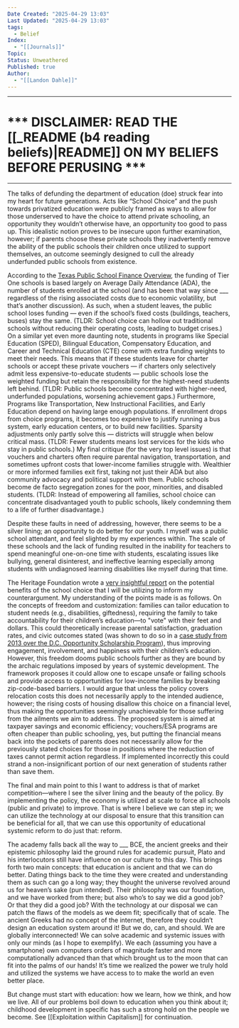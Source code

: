 ```yaml
---
Date Created: "2025-04-29 13:03"
Last Updated: "2025-04-29 13:03"
tags:
  - Belief
Index:
  - "[[Journals]]"
Topic: 
Status: Unweathered
Published: true
Author:
  - "[[Landon Dahle]]"
---
```

---
# *** DISCLAIMER: READ THE [[_README (b4 reading beliefs)|README]] ON MY BELIEFS BEFORE PERUSING ***

---

The talks of defunding the department of education (doe) struck fear into my heart for future generations. Acts like “School Choice” and the push towards privatized education were publicly framed as ways to allow for those underserved to have the choice to attend private schooling, an opportunity they wouldn’t otherwise have, an opportunity too good to pass up. This idealistic notion proves to be insecure upon further examination, however; if parents choose these private schools they inadvertently remove the ability of the public schools their children once utilized to support themselves, an outcome seemingly designed to cull the already underfunded public schools from existence. 

According to the [Texas Public School Finance Overview](https://tea.texas.gov/sites/default/files/texas-public-school-finance-overview.pdf), the funding of Tier One schools is based largely on Average Daily Attendance (ADA), the number of students enrolled at the school (and has been that way since ___ regardless of the rising associated costs due to economic volatility, but that’s another discussion). As such, when a student leaves, the public school loses funding — even if the school’s fixed costs (buildings, teachers, buses) stay the same. (TLDR: School choice can hollow out traditional schools without reducing their operating costs, leading to budget crises.) On a similar yet even more daunting note, students in programs like Special Education (SPED), Bilingual Education, Compensatory Education, and Career and Technical Education (CTE) come with extra funding weights to meet their needs. This means that if these students leave for charter schools or accept these private vouchers — if charters only selectively admit less expensive-to-educate students — public schools lose the weighted funding but retain the responsibility for the highest-need students left behind. (TLDR: Public schools become concentrated with higher-need, underfunded populations, worsening achievement gaps.) Furthermore, Programs like Transportation, New Instructional Facilities, and Early Education depend on having large enough populations. If enrollment drops from choice programs, it becomes too expensive to justify running a bus system, early education centers, or to build new facilities. Sparsity adjustments only partly solve this — districts will struggle when below critical mass. (TLDR: Fewer students means lost services for the kids who stay in public schools.) My final critique (for the very top level issues) is that vouchers and charters often require parental navigation, transportation, and sometimes upfront costs that lower-income families struggle with. Wealthier or more informed families exit first, taking not just their ADA but also community advocacy and political support with them. Public schools become de facto segregation zones for the poor, minorities, and disabled students. (TLDR: Instead of empowering all families, school choice can concentrate disadvantaged youth to public schools, likely condemning them to a life of further disadvantage.)

Despite these faults in need of addressing, however, there seems to be a silver lining; an opportunity to do better for our youth. I myself was a public school attendant, and feel slighted by my experiences within. The scale of these schools and the lack of funding resulted in the inability for teachers to spend meaningful one-on-one time with students, escalating issues like bullying, general disinterest, and ineffective learning especially among students with undiagnosed learning disabilities like myself during that time. 

The Heritage Foundation wrote a [very insightful report](https://www.heritage.org/education/commentary/here-are-10-reasons-school-choice-winning) on the potential benefits of the school choice that I will be utilizing to inform my counterargument. My understanding of the points made is as follows. On the concepts of freedom and customization: families can tailor education to student needs (e.g., disabilities, giftedness), requiring the family to take accountability for their children’s education—to "vote" with their feet and dollars. This could theoretically increase parental satisfaction, graduation rates, and civic outcomes stated (was shown to do so in a [case study from 2013 over the D.C. Opportunity Scholarship Program](https://www.mitpressjournals.org/doi/abs/10.1162/EDFP_a_00083)), thus improving engagement, involvement, and happiness with their children’s education. However, this freedom dooms public schools further as they are bound by the archaic regulations imposed by years of systemic development. The framework proposes it could allow one to escape unsafe or failing schools and provide access to opportunities for low-income families by breaking zip-code-based barriers. I would argue that unless the policy covers relocation costs this does not necessarily apply to the intended audience, however; the rising costs of housing disallow this choice on a financial level, thus making the opportunities seemingly unachievable for those suffering from the ailments we aim to address. The proposed system is aimed at taxpayer savings and economic efficiency; vouchers/ESA programs are often cheaper than public schooling, yes, but putting the financial means back into the pockets of parents does not necessarily allow for the previously stated choices for those in positions where the reduction of taxes cannot permit action regardless. If implemented incorrectly this could strand a non-insignificant portion of our next generation of students rather than save them. 

The final and main point to this I want to address is that of market competition—where I see the silver lining and the beauty of the policy. By implementing the policy, the economy is utilized at scale to force all schools (public and private) to improve. That is where I believe we can step in; we can utilize the technology at our disposal to ensure that this transition can be beneficial for all, that we can use this opportunity of educational systemic reform to do just that: reform. 

The academy falls back all the way to ___ BCE, the ancient greeks and their epistemic philosophy laid the ground rules for academic pursuit, Plato and his interlocutors still have influence on our culture to this day. This brings forth two main concepts: that education is ancient and that we can do better. Dating things back to the time they were created and understanding them as such can go a long way; they thought the universe revolved around us for heaven’s sake (pun intended). Their philosophy was our foundation, and we have worked from there; but also who’s to say we did a good job? Or that they did a good job? With the technology at our disposal we can patch the flaws of the models as we deem fit; specifically that of scale. The ancient Greeks had no concept of the internet, therefore they couldn’t design an education system around it! But we do, can, and should. We are globally interconnected! We can solve academic and systemic issues with only our minds (as I hope to exemplify). We each (assuming you have a smartphone) own computers orders of magnitude faster and more computationally advanced than that which brought us to the moon that can fit into the palms of our hands! It’s time we realized the power we truly hold and utilized the systems we have access to to make the world an even better place.

But change must start with education: how we learn, how we think, and how we live. All of our problems boil down to education when you think about it; childhood development in specific has such a strong hold on the people we become. See [[Exploitation within Capitalism]] for continuation.